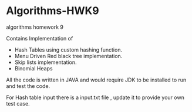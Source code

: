 # Algorithms-HWK9
algorithms homework 9

Contains Implementation of 

- Hash Tables using custom hashing function.
- Menu Driven Red black tree implementation.
- Skip lists implementation.
- Binomial Heaps

All the code is written in JAVA and would require JDK to be installed to run and test the code.

For Hash table input there is a input.txt file , update it to provide your own test case.
